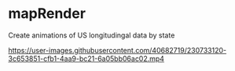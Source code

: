 # mapRender
Create animations of US longitudingal data by state

https://user-images.githubusercontent.com/40682719/230733120-3c653851-cfb1-4aa9-bc21-6a05bb06ac02.mp4
